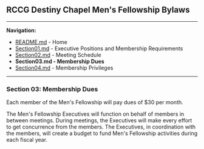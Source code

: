 
## RCCG Destiny Chapel Men's Fellowship Bylaws
___________________________________________________________________________________________________________________
**Navigation:**
- [README.md](README.md) - Home
- [Section01.md](Section01.md) - Executive Positions and Membership Requirements
- [Section02.md](Section02.md) - Meeting Schedule
- **Section03.md - Membership Dues**
- [Section04.md](Section04.md) - Membership Privileges

___________________________________________________________________________________________________________________
### Section 03: Membership Dues

Each member of the Men's Fellowship will pay dues of $30 per month.  

The Men's Fellowship Executives will function on behalf of members in between meetings. During meetings, the Executives will make every effort to get concurrence from the members. The Executives, in coordination with the members, will create a budget to fund Men's Fellowship activities during each fiscal year.
